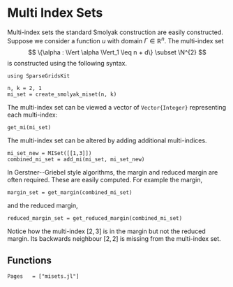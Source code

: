 # Multi Index Sets

Multi-index sets the standard Smolyak construction are easily constructed.
Suppose we consider a function $u$ with domain $\Gamma\in\mathbb{R}^n$.
The multi-index set
$$ \{\alpha : \Vert \alpha \Vert_1 \leq n + d\} \subset \N^{2} $$
is constructed using the following syntax.
```@example misets
using SparseGridsKit

n, k = 2, 1
mi_set = create_smolyak_miset(n, k)
```
The multi-index set can be viewed a vector of `Vector{Integer}` representing each multi-index:
```@example misets
get_mi(mi_set)
```
The multi-index set can be altered by adding additional multi-indices.
```@example misets
mi_set_new = MISet([[1,3]]) 
combined_mi_set = add_mi(mi_set, mi_set_new)
```

In Gerstner--Griebel style algorithms, the margin and reduced margin are often required.
These are easily computed.
For example the margin,
```@example misets
margin_set = get_margin(combined_mi_set)
```
and the reduced margin,
```@example misets
reduced_margin_set = get_reduced_margin(combined_mi_set)
```
Notice how the multi-index $[2,3]$ is in the margin but not the reduced margin.
Its backwards neighbour $[2,2]$ is missing from the multi-index set.

## Functions
```@autodocs
Pages   = ["misets.jl"]
```